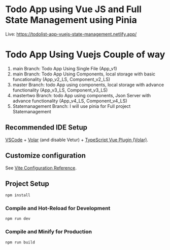 # Todo App using Vue JS and Full State Management using Pinia

Live: https://todolist-app-vuejs-state-management.netlify.app/

# Todo App Using Vuejs Couple of way

1. main Branch: Todo App Using Single File (App_v1)
2. main Branch: Todo App Using Components, local storage with basic funcationality (App_v2_LS, Component_v2_LS)
3. master Branch: todo App using components, local storage with advance functionality (App_v3_LS, Component_v3_LS)
4. mastertwo Branch: todo App using components, Json Server with advance functionality (App_v4_LS, Component_v4_LS)
5. Statemanagement Branch: I will use pinia for Full project Statemanagement

## Recommended IDE Setup

[VSCode](https://code.visualstudio.com/) + [Volar](https://marketplace.visualstudio.com/items?itemName=Vue.volar) (and disable Vetur) + [TypeScript Vue Plugin (Volar)](https://marketplace.visualstudio.com/items?itemName=Vue.vscode-typescript-vue-plugin).

## Customize configuration

See [Vite Configuration Reference](https://vitejs.dev/config/).

## Project Setup

```sh
npm install
```

### Compile and Hot-Reload for Development

```sh
npm run dev
```

### Compile and Minify for Production

```sh
npm run build
```
